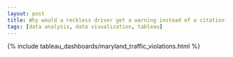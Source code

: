 ```yaml
---
layout: post
title: Why would a reckless driver get a warning instead of a citation?
tags: [data analysis, data visualization, tableau]
---
```


{% include tableau_dashboards/maryland_traffic_violations.html %}
